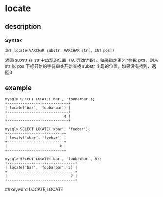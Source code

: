 # locate
## description
### Syntax

`INT locate(VARCHAR substr, VARCHAR str[, INT pos])`


返回 substr 在 str 中出现的位置（从1开始计数）。如果指定第3个参数 pos，则从 str 以 pos 下标开始的字符串处开始查找 substr 出现的位置。如果没有找到，返回0

## example

```
mysql> SELECT LOCATE('bar', 'foobarbar');
+----------------------------+
| locate('bar', 'foobarbar') |
+----------------------------+
|                          4 |
+----------------------------+

mysql> SELECT LOCATE('xbar', 'foobar');
+--------------------------+
| locate('xbar', 'foobar') |
+--------------------------+
|                        0 |
+--------------------------+

mysql> SELECT LOCATE('bar', 'foobarbar', 5);
+-------------------------------+
| locate('bar', 'foobarbar', 5) |
+-------------------------------+
|                             7 |
+-------------------------------+
```
##keyword
LOCATE,LOCATE
